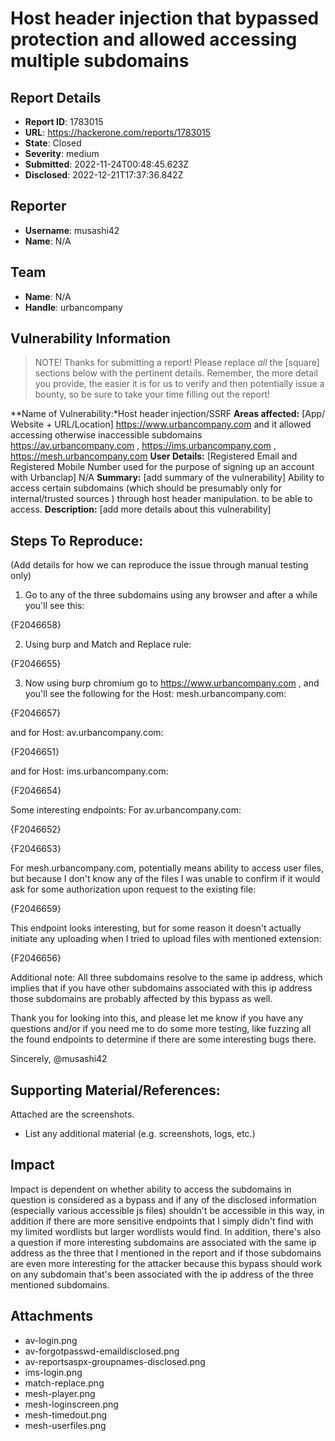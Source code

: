 # Host header injection that bypassed protection and allowed accessing multiple subdomains

## Report Details
- **Report ID**: 1783015
- **URL**: https://hackerone.com/reports/1783015
- **State**: Closed
- **Severity**: medium
- **Submitted**: 2022-11-24T00:48:45.623Z
- **Disclosed**: 2022-12-21T17:37:36.842Z

## Reporter
- **Username**: musashi42
- **Name**: N/A

## Team
- **Name**: N/A
- **Handle**: urbancompany

## Vulnerability Information
> NOTE! Thanks for submitting a report! Please replace *all* the [square] sections below with the pertinent details. Remember, the more detail you provide, the easier it is for us to verify and then potentially issue a bounty, so be sure to take your time filling out the report!

**Name of Vulnerability:*Host header injection/SSRF
**Areas affected:** [App/ Website + URL/Location] https://www.urbancompany.com  and it allowed accessing otherwise inaccessible subdomains https://av.urbancompany.com , https://ims.urbancompany.com , https://mesh.urbancompany.com
**User Details:** [Registered Email and Registered Mobile Number used for the purpose of signing up an account with Urbanclap] N/A
**Summary:** [add summary of the vulnerability] Ability to access certain subdomains (which should be presumably only for internal/trusted sources ) through host header manipulation.
to be able to access.
**Description:** [add more details about this vulnerability]

## Steps To Reproduce:

(Add details for how we can reproduce the issue through manual testing only)

  1. Go to any of the three subdomains using any browser and after a while you'll see this:

{F2046658}


  2. Using burp and Match and Replace rule:

{F2046655}

 3. Now using burp chromium go to https://www.urbancompany.com , 
and you'll see the following for the Host: mesh.urbancompany.com:

{F2046657}


and for Host: av.urbancompany.com:

{F2046651}

and for Host: ims.urbancompany.com:

{F2046654}


Some interesting endpoints:
For av.urbancompany.com:

{F2046652}


{F2046653}



For mesh.urbancompany.com, potentially means ability to access user files, but because I don't know any of the files I was unable to confirm if it would ask for some authorization upon request to the existing file:

{F2046659}

This endpoint looks interesting, but for some reason it doesn't actually initiate any uploading when I tried to upload files with mentioned extension:

{F2046656}


Additional note:
All three subdomains resolve to the same ip address, which implies that if you have other subdomains associated with this ip address those subdomains are probably affected by this bypass as well.

Thank you for looking into this, and please let me know if you have any questions and/or if you need me to do some more testing, like fuzzing all the found endpoints to determine if there are some interesting bugs there.

Sincerely,
@musashi42

## Supporting Material/References:
Attached are the screenshots.
  * List any additional material (e.g. screenshots, logs, etc.)

## Impact

Impact is dependent on whether ability to access the subdomains in question is considered as a bypass and if any of the disclosed information (especially various accessible js files) shouldn't be accessible in this way, in addition if there are more sensitive endpoints that I simply didn't find with my limited wordlists but larger wordlists would find. In addition, there's also a question if more interesting subdomains are associated with the same ip address as the three that I mentioned in the report and if those subdomains are even more interesting for the attacker because this bypass should work on any subdomain that's been associated with the ip address of the three mentioned subdomains.

## Attachments
- av-login.png
- av-forgotpasswd-emaildisclosed.png
- av-reportsaspx-groupnames-disclosed.png
- ims-login.png
- match-replace.png
- mesh-player.png
- mesh-loginscreen.png
- mesh-timedout.png
- mesh-userfiles.png
